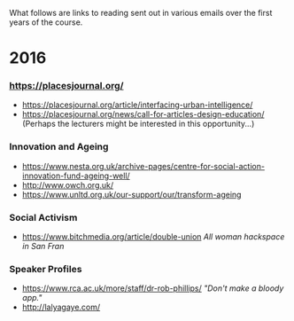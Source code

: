 

What follows are links to reading sent out in various emails over the first years of the course.

# 2016
### https://placesjournal.org/
 - https://placesjournal.org/article/interfacing-urban-intelligence/
 - https://placesjournal.org/news/call-for-articles-design-education/ (Perhaps the lecturers might be interested in this opportunity...)
 
### Innovation and Ageing
- https://www.nesta.org.uk/archive-pages/centre-for-social-action-innovation-fund-ageing-well/
- http://www.owch.org.uk/
- https://www.unltd.org.uk/our-support/our/transform-ageing


### Social Activism
- https://www.bitchmedia.org/article/double-union *All woman hackspace in San Fran*

### Speaker Profiles
- https://www.rca.ac.uk/more/staff/dr-rob-phillips/ *"Don't make a bloody app."*
- http://lalyagaye.com/ 

